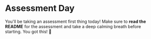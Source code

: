 # Assessment Day

You'll be taking an assessment first thing today! Make sure to **read the
README** for the assessment and take a deep calming breath before starting. You
got this! 🙌

